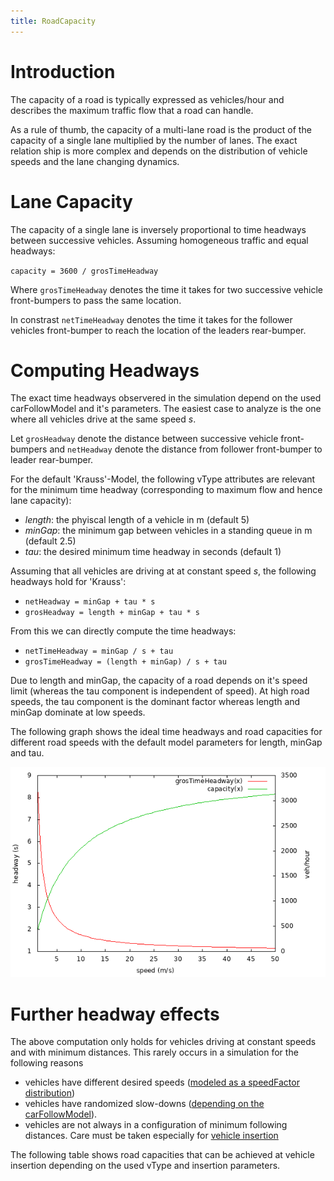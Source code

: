 ```yaml
---
title: RoadCapacity
---
```


# Introduction

The capacity of a road is typically expressed as vehicles/hour and describes the
maximum traffic flow that a road can handle.

As a rule of thumb, the capacity of a multi-lane road is the product of the
capacity of a single lane multiplied by the number of lanes. The exact relation
ship is more complex and depends on the distribution of vehicle speeds and the
lane changing dynamics.

# Lane Capacity

The capacity of a single lane is inversely proportional to time headways
between successive vehicles. Assuming homogeneous traffic and equal headways:

`capacity = 3600 / grosTimeHeadway`

Where `grosTimeHeadway` denotes the time it takes for two successive vehicle
front-bumpers to pass the same location.

In constrast `netTimeHeadway` denotes the time it takes for the follower vehicles
front-bumper to reach the location of the leaders rear-bumper.

# Computing Headways

The exact time headways observered in the simulation depend on the used
carFollowModel and it's parameters. The easiest case to analyze is the one where all
vehicles drive at the same speed *s*.

Let `grosHeadway` denote the distance between successive vehicle front-bumpers
and `netHeadway` denote the distance from follower front-bumper to leader
rear-bumper.

For the default 'Krauss'-Model, the following vType attributes are relevant for
the minimum time headway (corresponding to maximum flow and hence lane
capacity):

- *length*: the phyiscal length of a vehicle in m (default 5)
- *minGap*: the minimum gap between vehicles in a standing queue in m (default 2.5)
- *tau*: the desired minimum time headway in seconds (default 1)

Assuming that all vehicles are driving at at constant speed *s*, the following
headways hold for 'Krauss':

- `netHeadway = minGap + tau * s`
- `grosHeadway = length + minGap + tau * s`

From this we can directly compute the time headways:

- `netTimeHeadway = minGap / s + tau`
- `grosTimeHeadway = (length + minGap) / s + tau`

Due to length and minGap, the capacity of a road depends on it's speed limit (whereas
the tau component is independent of speed).
At high road speeds, the tau component is the dominant factor whereas length and minGap dominate at low speeds.

The following graph shows the ideal time headways and road capacities for different
road speeds with the default model parameters for length, minGap and tau.

![capacity.png](../images/capacity.png "road capacity and time headways")

# Further headway effects

The above computation only holds for vehicles driving at constant speeds and
with minimum distances. This rarely occurs in a simulation for the following
reasons

- vehicles have different desired speeds ([modeled as a speedFactor distribution](Definition_of_Vehicles%2C_Vehicle_Types%2C_and_Routes.md#speed_distributions))
- vehicles have randomized slow-downs ([depending on the carFollowModel](Definition_of_Vehicles%2C_Vehicle_Types%2C_and_Routes.md#car-following_models)).
- vehicles are not always in a configuration of minimum following distances. Care must be taken especially for [vehicle insertion](Simulation/VehicleInsertion.md#effect_of_simulation_step-length)

The following table shows road capacities that can be achieved at vehicle
insertion depending on the used vType and insertion parameters.
